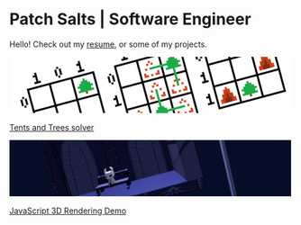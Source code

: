 # Patch Salts \| Software Engineer

Hello! Check out my [resume](/resume), or some of my projects.

[![A banner for Tents and Trees solver showing a mockup of an in-progress puzzle](/assets/img/Tents-and-Trees-solver_banner.png)](/projects/Tents-and-Trees-solver)

[Tents and Trees solver](/projects/Tents-and-Trees-solver)

[![A banner for JavaScript 3D Rendering Demo showing the scene displayed in the project](/assets/img/JavaScript-3D-Rendering-Demo_banner.png)](/projects/JavaScript-3D-Rendering-Demo)

[JavaScript 3D Rendering Demo](/projects/JavaScript-3D-Rendering-Demo)
